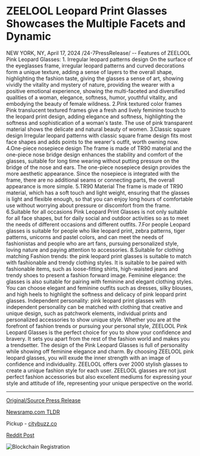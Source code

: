 # ZEELOOL Leopard Print Glasses Showcases the Multiple Facets and Dynamic

NEW YORK, NY, April 17, 2024 /24-7PressRelease/ -- Features of ZEELOOL Pink Leopard Glasses:  1. Irregular leopard patterns design On the surface of the eyeglasses frame, irregular leopard patterns and curved decorations form a unique texture, adding a sense of layers to the overall shape, highlighting the fashion taste, giving the glasses a sense of art, showing vividly the vitality and mystery of nature, providing the wearer with a positive emotional experience, showing the multi-faceted and diversified qualities of a woman, elegance, softness, humor, youthful vitality, and embodying the beauty of female wildness.  2.Pink textured color frames Pink translucent textured frames give a fresh and lively feminine touch to the leopard print design, adding elegance and softness, highlighting the softness and sophistication of a woman's taste. The use of pink transparent material shows the delicate and natural beauty of women.  3.Classic square design Irregular leopard patterns with classic square frame design fits most face shapes and adds points to the wearer's outfit, worth owning now.  4.One-piece nosepiece design The frame is made of TR90 material and the one-piece nose bridge design enhances the stability and comfort of the glasses, suitable for long time wearing without putting pressure on the bridge of the nose and ears. The one-piece nosepiece design provides the more aesthetic appearance. Since the nosepiece is integrated with the frame, there are no additional seams or connecting parts, the overall appearance is more simple.  5.TR90 Material The frame is made of TR90 material, which has a soft touch and light weight, ensuring that the glasses is light and flexible enough, so that you can enjoy long hours of comfortable use without worrying about pressure or discomfort from the frame.  6.Suitable for all occasions Pink Leopard Print Glasses is not only suitable for all face shapes, but for daily social and outdoor activities so as to meet the needs of different occasions and different outfits.  7.For people Leopard glasses is suitable for people who like leopard print, zebra patterns, tiger patterns, unicorns and pastel colors, and can meet the needs of fashionistas and people who are art fans, pursuing personalized style, loving nature and paying attention to accessories.  8.Suitable for clothing matching Fashion trends: the pink leopard print glasses is suitable to match with fashionable and trendy clothing styles. It is suitable to be paired with fashionable items, such as loose-fitting shirts, high-waisted jeans and trendy shoes to present a fashion forward image.  Feminine elegance: the glasses is also suitable for pairing with feminine and elegant clothing styles. You can choose elegant and feminine outfits such as dresses, silky blouses, and high heels to highlight the softness and delicacy of pink leopard print glasses.  Independent personality: pink leopard print glasses with independent personality can be matched with clothing that creative and unique design, such as patchwork elements, individual prints and personalized accessories to show unique style.  Whether you are at the forefront of fashion trends or pursuing your personal style, ZEELOOL Pink Leopard Glasses is the perfect choice for you to show your confidence and bravery. It sets you apart from the rest of the fashion world and makes you a trendsetter. The design of the Pink Leopard Glasses is full of personality while showing off feminine elegance and charm. By choosing ZEELOOL pink leopard glasses, you will exude the inner strength with an image of confidence and individuality.  ZEELOOL offers over 2000 stylish glasses to create a unique fashion style for each user. ZEELOOL glasses are not just perfect fashion accessories but also excellent mediums for expressing your style and attitude of life, representing your unique perspective on the world. 

---

[Original/Source Press Release](https://www.24-7pressrelease.com/press-release/510084/zeelool-leopard-print-glasses-showcases-the-multiple-facets-and-dynamic)
                    

[Newsramp.com TLDR](https://newsramp.com/curated-news/zeelool-introduces-stylish-pink-leopard-glasses-for-fashionistas/c165b8586822bc874b60c81cb70ba491) 


Pickup - [citybuzz.co](https://citybuzz.co/2024/04/17/zeelool-leopard-print-glasses-showcases-the-multiple-facets-and-dynamic-features-of-the-brand)
 



[Reddit Post](https://www.reddit.com/r/newsramp/comments/1c63ltj/zeelool_introduces_stylish_pink_leopard_glasses/) 



![Blockchain Registration](https://cdn.newsramp.app/24-7PressRelease/qrcode/244/17/vastb09N.webp)